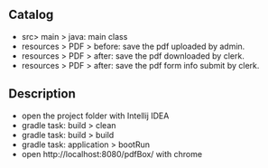 ## Catalog
* src> main > java: main class
* resources > PDF > before: save the pdf uploaded by admin.
* resources > PDF > after: save the pdf downloaded by clerk.
* resources > PDF > after: save the pdf form info submit by clerk.

## Description
* open the project folder with Intellij IDEA
* gradle task: build > clean
* gradle task: build > build
* gradle task: application > bootRun
* open http://localhost:8080/pdfBox/ with chrome